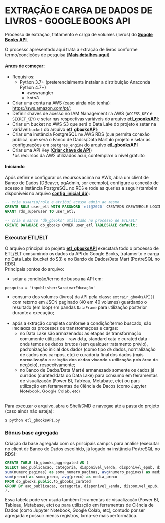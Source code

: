 # EXTRAÇÃO E CARGA DE DADOS DE LIVROS - GOOGLE BOOKS API

Processo de extração, tratamento e carga de volumes (livros) do **[Google Books API](https://developers.google.com/books)**.

O processo apresentado aqui trata a extração de livros conforme termo/condições de pesquisa (**[Mais detalhes aqui](https://developers.google.com/books/docs/v1/using#query-params)**).

#### Antes de começar:
- Requisitos:
    - Python 3.7+ (preferencialmente instalar a distribuição Anaconda Python 4.7+)
        - awswrangler
        - boto3
- Criar uma conta na AWS (caso ainda não tenha): https://aws.amazon.com/pt/;
- Definir chaves de acesso no IAM Management na AWS (`ACCESS_KEY` e `SECRET_KEY`) e setar nas respectivas variáveis do arquivo **[etl_gbooksAPI](https://github.com/contatolucas/data-eng/blob/master/etl-google-books-API/etl_gbooksAPI.py)**;
- Criar um bucket no AWS S3 que será o Data Lake do projeto e setar na variável `bucket` do arquivo **[etl_gbooksAPI](https://github.com/contatolucas/data-eng/blob/master/etl-google-books-API/etl_gbooksAPI.py)**;
- Criar uma instância PostgreSQL no AWS RDS (que permita conexão pública) que será o Banco de Dados/Data Mart do projeto e setar as configurações em `postgres_engine` do arquivo **[etl_gbooksAPI](https://github.com/contatolucas/data-eng/blob/master/etl-google-books-API/etl_gbooksAPI.py)**;
- Criar uma API Key (**[Criar chave de API](https://cloud.google.com/docs/authentication/api-keys?visit_id=637403001827530704-1456085297&rd=1#creating_an_api_key)**) <br>
*os recursos da AWS utilizados aqui, contemplam o nível gratuito


#### Iniciando
Após definir e configurar os recursos acima na AWS, abra um client de Banco de Dados (DBeaver, pgAdmin, por exemplo), configure a conexão de acesso a instância PostgreSQL no RDS e rode as queries a seguir (também disponíveis no arquivo **[config_inicial_db](https://github.com/contatolucas/data-eng/blob/master/etl-google-books-API/config_inicial_db.sql)**):
```sql
-- cria usuario/role e atribui acesso admin ao mesmo
CREATE ROLE user_etl WITH PASSWORD 'etl@2020' CREATEDB CREATEROLE LOGIN;
GRANT rds_superuser TO user_etl;

-- cria o banco 'db_gbooks' utilizado no processo de ETL/ELT
CREATE DATABASE db_gbooks OWNER user_etl TABLESPACE default;
```

### Executar ETL/ELT
O arquivo principal do projeto **[etl_gbooksAPI](https://github.com/contatolucas/data-eng/blob/master/etl-google-books-API/etl_gbooksAPI.py)** executará todo o processo de ETL/ELT consumindo os dados da API do Google Books, tratamento e carga no Data Lake (bucket do S3) e no Bando de Dados/Data Mart (PostreSQL no RDS). <br>
Principais pontos do arquivo:
- setar a condição/termo de busca na API em:
```py3
pesquisa = 'inpublisher:Saraiva+Educação'
```
- consumo dos volumes (livros) da API pela classe `extrair_gbooksAPI()` com retorno em JSON paginado (40 em 40 volumes) guardando o resultado (em loop) em pandas `DataFrame` para utilização posterior durante a execução; <br><br>
- após a extração completa conforme a condição/termo buscado, são iniciados os processos de transformações e cargas:
    - no Data Lake são armazenados as etapas de transformação comumente utilizadas - raw data, standard data e curated data - onde temos os dados brutos (sem qualquer tratamento prévio), padronização inicial dos dados (como tipo de dados, normalização de dados nos campos, etc) e curadoria final dos dados (mais normalização e seleção dos dados visando a utilização pela área de negócio), respectivamente;
    - no Banco de Dados/Data Mart é armanezado somente os dados já curados (curated data do Data Lake) para consumo em ferramentas de visualização (Power BI, Tableau, Metabase, etc) ou para utilização em ferramentas de Ciência de Dados (como Jupyter Notebook, Google Colab, etc) <br><br>
    
Para executar o arquivo, abra o Shell/CMD e navegue até a pasta do projeto (caso ainda não esteja):
```sh
$ python etl_gbooksAPI.py
```

### Bônus base agregada
Criação da base agregada com os principais campos para análise (executar no client de Banco de Dados escolhido, já logado na instância PostreSQL no RDS):

```sql
CREATE TABLE tb_gbooks_aggregated AS (
SELECT ano_publicacao, categoria, disponivel_venda, disponivel_epub, disponivel_pdf,
sum(numero_paginas) as soma_numero_paginas, avg(numero_paginas) as media_numero_paginas,
sum(preco) as soma_preco, avg(preco) as media_preco 
FROM db_gbooks.public.tb_gbooks_curated
GROUP BY ano_publicacao, categoria, disponivel_venda, disponivel_epub, disponivel_pdf
);
```

Essa tabela pode ser usada também  ferramentas de visualização (Power BI, Tableau, Metabase, etc) ou para utilização em ferramentas de Ciência de Dados (como Jupyter Notebook, Google Colab, etc), contudo por ser agregada e possuir menos registros, torna-se mais performática.
